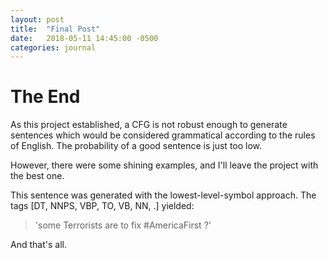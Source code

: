```yaml
---
layout: post
title:  "Final Post"
date:   2018-05-11 14:45:00 -0500
categories: journal
---
```

# The End
As this project established, a CFG is not robust enough to generate sentences which would be considered grammatical according to the rules of English. The probability of a good sentence is just too low.

However, there were some shining examples, and I'll leave the project with the best one.

This sentence was generated with the lowest-level-symbol approach. The tags [DT, NNPS, VBP, TO, VB, NN, .] yielded:

>'some Terrorists are to fix #AmericaFirst ?'

And that's all.
